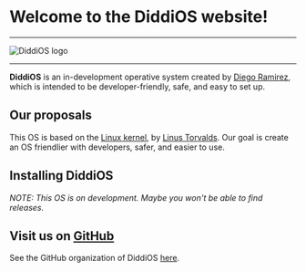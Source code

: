 # Welcome to the **DiddiOS** website!

----

![DiddiOS logo](https://DiddiOS.github.io/images/DiddiOS-web.png)

----

**DiddiOS** is an in-development operative system created by [Diego Ramirez](https://DiddiLeija.github.io), which is intended
to be developer-friendly, safe, and easy to set up.

## Our proposals

This OS is based on the [Linux kernel](https://kernel.org), by [Linus Torvalds](https://github.com/torvalds).
Our goal is create an OS friendlier with developers, safer, and easier to use.

## Installing DiddiOS

_NOTE: This OS is on development. Maybe you won't be able to find releases._

## Visit us on [GitHub](https://github.com)

See the GitHub organization of DiddiOS [here](https://github.com/DiddiOS).
